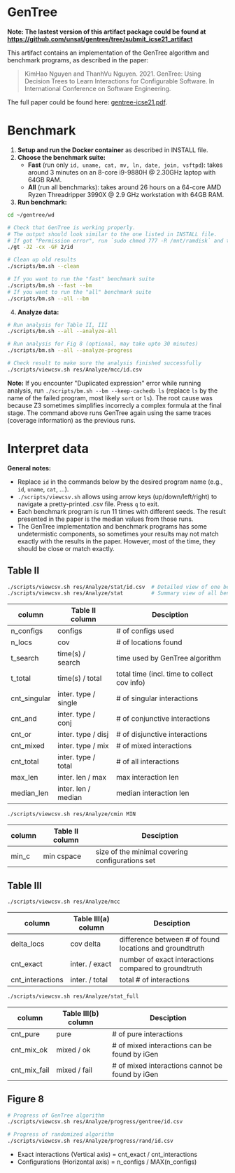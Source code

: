 # GenTree

**Note: The lastest version of this artifact package could be found at https://github.com/unsat/gentree/tree/submit_icse21_artifact**

This artifact contains an implementation of the GenTree algorithm and benchmark programs, as described in the paper:
> KimHao Nguyen and ThanhVu Nguyen. 2021. GenTree: Using Decision Trees to Learn Interactions for Configurable Software. In International Conference on Software Engineering.

The full paper could be found here: [gentree-icse21.pdf](https://github.com/unsat/gentree/releases/download/submit_icse21/gentree-icse21.pdf).

# Benchmark

1. **Setup and run the Docker container** as described in INSTALL file.
2. **Choose the benchmark suite:**
   - **Fast** (run only `id, uname, cat, mv, ln, date, join, vsftpd`): takes around 3 minutes on an 8-core i9-9880H @ 2.30GHz laptop with 64GB RAM.
   - **All** (run all benchmarks): takes around 26 hours on a 64-core AMD Ryzen Threadripper 3990X @ 2.9 GHz workstation with 64GB RAM.
3. **Run benchmark:**
```bash
cd ~/gentree/wd

# Check that GenTree is working properly.
# The output should look similar to the one listed in INSTALL file.
# If got "Permission error", run `sudo chmod 777 -R /mnt/ramdisk` and try again.
./gt -J2 -cx -GF 2/id

# Clean up old results
./scripts/bm.sh --clean

# If you want to run the "fast" benchmark suite
./scripts/bm.sh --fast --bm
# If you want to run the "all" benchmark suite
./scripts/bm.sh --all --bm
```
4. **Analyze data:**
```bash
# Run analysis for Table II, III
./scripts/bm.sh --all --analyze-all

# Run analysis for Fig 8 (optional, may take upto 30 minutes)
./scripts/bm.sh --all --analyze-progress

# Check result to make sure the analysis finished successfully
./scripts/viewcsv.sh res/Analyze/mcc/id.csv
```


**Note:** If you encounter "Duplicated expression" error while running analysis, run
`./scripts/bm.sh --bm --keep-cachedb ls` (replace `ls` by the name of the failed program, most likely `sort` or `ls`). The root cause was because Z3 sometimes simplifies incorrecly a complex formula at the final stage. The command above runs GenTree again using the same traces (coverage information) as the previous runs.

# Interpret data

**General notes:**
- Replace `id` in the commands below by the desired program name (e.g., `id`, `uname`, `cat`, ...).
- `./scripts/viewcsv.sh` allows using arrow keys (up/down/left/right) to navigate a pretty-printed .csv file. Press `q` to exit.
- Each benchmark program is run 11 times with different seeds. The result presented in the paper is the median values from those runs.
- The GenTree implementation and benchmark programs has some undetermistic components, so sometimes your results may not match exactly with the results in the paper. However, most of the time, they should be close or match exactly.

## Table II
```bash
./scripts/viewcsv.sh res/Analyze/stat/id.csv  # Detailed view of one benchmark
./scripts/viewcsv.sh res/Analyze/stat         # Summary view of all benchmarks
```
| column       | Table II column      | Desciption                                  |
| ------------ | -------------------- | ------------------------------------------- |
| n_configs    | configs              | # of configs used                           |
| n_locs       | cov                  | # of locations found                        |
| t_search     | time(s) / search     | time used by GenTree algorithm              |
| t_total      | time(s) / total      | total time (incl. time to collect cov info) |
| cnt_singular | inter. type / single | # of singular interactions                  |
| cnt_and      | inter. type / conj   | # of conjunctive interactions               |
| cnt_or       | inter. type / disj   | # of disjunctive interactions               |
| cnt_mixed    | inter. type / mix    | # of mixed interactions                     |
| cnt_total    | inter. type / total  | # of all interactions                       |
| max_len      | inter. len / max     | max interaction len                         |
| median_len   | inter. len / median  | median interaction len                      |

```bash
./scripts/viewcsv.sh res/Analyze/cmin MIN
```
| column | Table II column | Desciption                                      |
| ------ | --------------- | ----------------------------------------------- |
| min_c  | min cspace      | size of the minimal covering configurations set |

## Table III
```bash
./scripts/viewcsv.sh res/Analyze/mcc
```
| column           | Table III(a) column | Desciption                                              |
| ---------------- | ------------------- | ------------------------------------------------------- |
| delta_locs       | cov delta           | difference between # of found locations and groundtruth |
| cnt_exact        | inter. / exact      | number of exact interactions compared to groundtruth    |
| cnt_interactions | inter. / total      | total # of interactions                                 |
```bash
./scripts/viewcsv.sh res/Analyze/stat_full
```
| column       | Table III(b) column | Desciption                                      |
| ------------ | ------------------- | ----------------------------------------------- |
| cnt_pure     | pure                | # of pure interactions                          |
| cnt_mix_ok   | mixed / ok          | # of mixed interactions can be found by iGen    |
| cnt_mix_fail | mixed / fail        | # of mixed interactions cannot be found by iGen |

## Figure 8
```bash
# Progress of GenTree algorithm
./scripts/viewcsv.sh res/Analyze/progress/gentree/id.csv

# Progress of randomized algorithm
./scripts/viewcsv.sh res/Analyze/progress/rand/id.csv
```
- Exact interactions (Vertical axis) = cnt_exact / cnt_interactions
- Configurations (Horizontal axis) = n_configs / MAX(n_configs)
